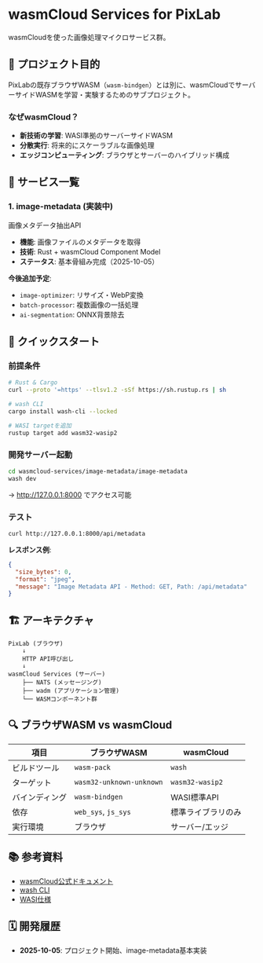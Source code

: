 # wasmCloud Services for PixLab

wasmCloudを使った画像処理マイクロサービス群。

## 🎯 プロジェクト目的

PixLabの既存ブラウザWASM（`wasm-bindgen`）とは別に、wasmCloudでサーバーサイドWASMを学習・実験するためのサブプロジェクト。

### なぜwasmCloud？

- **新技術の学習**: WASI準拠のサーバーサイドWASM
- **分散実行**: 将来的にスケーラブルな画像処理
- **エッジコンピューティング**: ブラウザとサーバーのハイブリッド構成

## 📁 サービス一覧

### 1. image-metadata (実装中)

画像メタデータ抽出API

- **機能**: 画像ファイルのメタデータを取得
- **技術**: Rust + wasmCloud Component Model
- **ステータス**: 基本骨組み完成（2025-10-05）

**今後追加予定**:
- `image-optimizer`: リサイズ・WebP変換
- `batch-processor`: 複数画像の一括処理
- `ai-segmentation`: ONNX背景除去

## 🚀 クイックスタート

### 前提条件

```bash
# Rust & Cargo
curl --proto '=https' --tlsv1.2 -sSf https://sh.rustup.rs | sh

# wash CLI
cargo install wash-cli --locked

# WASI targetを追加
rustup target add wasm32-wasip2
```

### 開発サーバー起動

```bash
cd wasmcloud-services/image-metadata/image-metadata
wash dev
```

→ http://127.0.0.1:8000 でアクセス可能

### テスト

```bash
curl http://127.0.0.1:8000/api/metadata
```

**レスポンス例**:
```json
{
  "size_bytes": 0,
  "format": "jpeg",
  "message": "Image Metadata API - Method: GET, Path: /api/metadata"
}
```

## 🏗️ アーキテクチャ

```
PixLab (ブラウザ)
    ↓
    HTTP API呼び出し
    ↓
wasmCloud Services (サーバー)
    ├── NATS (メッセージング)
    ├── wadm (アプリケーション管理)
    └── WASMコンポーネント群
```

## 🔍 ブラウザWASM vs wasmCloud

| 項目 | ブラウザWASM | wasmCloud |
|------|-------------|-----------|
| ビルドツール | `wasm-pack` | `wash` |
| ターゲット | `wasm32-unknown-unknown` | `wasm32-wasip2` |
| バインディング | `wasm-bindgen` | WASI標準API |
| 依存 | `web_sys`, `js_sys` | 標準ライブラリのみ |
| 実行環境 | ブラウザ | サーバー/エッジ |

## 📚 参考資料

- [wasmCloud公式ドキュメント](https://wasmcloud.com/docs/)
- [wash CLI](https://wasmcloud.com/docs/installation)
- [WASI仕様](https://github.com/WebAssembly/WASI)

## 🗓️ 開発履歴

- **2025-10-05**: プロジェクト開始、image-metadata基本実装
